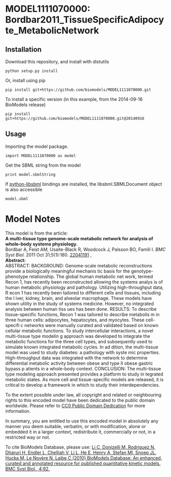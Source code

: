 # MODEL1111070000: Bordbar2011_TissueSpecificAdipocyte_MetabolicNetwork

## Installation

Download this repository, and install with distutils

`python setup.py install`

Or, install using pip

`pip install git+https://github.com/biomodels/MODEL1111070000.git`

To install a specific version (in this example, from the 2014-09-16 BioModels release)

`pip install git+https://github.com/biomodels/MODEL1111070000.git@20140916`

## Usage

Importing the model package.

`import MODEL1111070000 as model`

Get the SBML string from the model

`print model.sbmlString`

If [python-libsbml](https://pypi.python.org/pypi/python-libsbml) bindings are
installed, the libsbml.SBMLDocument object is also accessible

`model.sbml`


# Model Notes


This model is from the article:  
**A multi-tissue type genome-scale metabolic network for analysis of whole-body systems physiology.**   
Bordbar A, Feist AM, Usaite-Black R, Woodcock J, Palsson BO, Famili I. _BMC
Syst Biol._ 2011 Oct 31;5(1):180.
[22041191](http://www.ncbi.nlm.nih.gov/pubmed/22041191) ,  
**Abstract:**   
ABSTRACT: BACKGROUND: Genome-scale metabolic reconstructions provide a
biologically meaningful mechanis tic basis for the genotype-phenotype
relationship. The global human metabolic net work, termed Recon 1, has
recently been reconstructed allowing the systems analys is of human metabolic
physiology and pathology. Utilizing high-throughput data, R econ 1 has
recently been tailored to different cells and tissues, including the l iver,
kidney, brain, and alveolar macrophage. These models have shown utility in the
study of systems medicine. However, no integrated analysis between human tiss
ues has been done. RESULTS: To describe tissue-specific functions, Recon 1 was
tailored to describe metabolis m in three human cells: adipocytes,
hepatocytes, and myocytes. These cell-specifi c networks were manually curated
and validated based on known cellular metabolic functions. To study
intercellular interactions, a novel multi-tissue type modelin g approach was
developed to integrate the metabolic functions for the three cell types, and
subsequently used to simulate known integrated metabolic cycles. In ad dition,
the multi-tissue model was used to study diabetes: a pathology with syste mic
properties. High-throughput data was integrated with the network to determine
differential metabolic activity between obese and type II obese gastric bypass
p atients in a whole-body context. CONCLUSION: The multi-tissue type modeling
approach presented provides a platform to study in tegrated metabolic states.
As more cell and tissue-specific models are released, it is critical to
develop a framework in which to study their interdependencies.

To the extent possible under law, all copyright and related or neighbouring
rights to this encoded model have been dedicated to the public domain
worldwide. Please refer to [CC0 Public Domain
Dedication](http://creativecommons.org/publicdomain/zero/1.0/) for more
information.

In summary, you are entitled to use this encoded model in absolutely any
manner you deem suitable, verbatim, or with modification, alone or embedded it
in a larger context, redistribute it, commercially or not, in a restricted way
or not.

To cite BioModels Database, please use: [Li C, Donizelli M, Rodriguez N,
Dharuri H, Endler L, Chelliah V, Li L, He E, Henry A, Stefan MI, Snoep JL,
Hucka M, Le Novère N, Laibe C (2010) BioModels Database: An enhanced, curated
and annotated resource for published quantitative kinetic models. BMC Syst
Biol., 4:92.](http://www.ncbi.nlm.nih.gov/pubmed/20587024)


